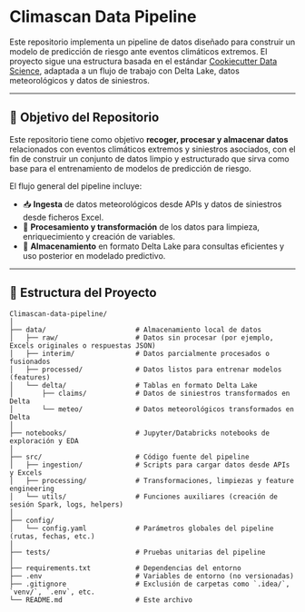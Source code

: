 # Climascan Data Pipeline

Este repositorio implementa un pipeline de datos diseñado para construir un modelo de predicción de riesgo ante eventos climáticos extremos. El proyecto sigue una estructura basada en el estándar [Cookiecutter Data Science](https://drivendata.github.io/cookiecutter-data-science/), adaptada a un flujo de trabajo con Delta Lake, datos meteorológicos y datos de siniestros.

---
## 🎯 Objetivo del Repositorio

Este repositorio tiene como objetivo **recoger, procesar y almacenar datos** relacionados con eventos climáticos extremos y siniestros asociados, con el fin de construir un conjunto de datos limpio y estructurado que sirva como base para el entrenamiento de modelos de predicción de riesgo.

El flujo general del pipeline incluye:

- 📥 **Ingesta** de datos meteorológicos desde APIs y datos de siniestros desde ficheros Excel.
- 🧹 **Procesamiento y transformación** de los datos para limpieza, enriquecimiento y creación de variables.
- 💾 **Almacenamiento** en formato Delta Lake para consultas eficientes y uso posterior en modelado predictivo.
---


## 📁 Estructura del Proyecto

```plaintext
Climascan-data-pipeline/
│
├── data/                      # Almacenamiento local de datos
│   ├── raw/                   # Datos sin procesar (por ejemplo, Excels originales o respuestas JSON)
│   ├── interim/               # Datos parcialmente procesados o fusionados
│   ├── processed/             # Datos listos para entrenar modelos (features)
│   └── delta/                 # Tablas en formato Delta Lake
│       ├── claims/            # Datos de siniestros transformados en Delta
│       └── meteo/             # Datos meteorológicos transformados en Delta
│
├── notebooks/                 # Jupyter/Databricks notebooks de exploración y EDA
│
├── src/                       # Código fuente del pipeline
│   ├── ingestion/             # Scripts para cargar datos desde APIs y Excels
│   ├── processing/            # Transformaciones, limpiezas y feature engineering
│   └── utils/                 # Funciones auxiliares (creación de sesión Spark, logs, helpers)
│
├── config/
│   └── config.yaml            # Parámetros globales del pipeline (rutas, fechas, etc.)
│
├── tests/                     # Pruebas unitarias del pipeline
│
├── requirements.txt           # Dependencias del entorno
├── .env                       # Variables de entorno (no versionadas)
├── .gitignore                 # Exclusión de carpetas como `.idea/`, `venv/`, `.env`, etc.
└── README.md                  # Este archivo

```
